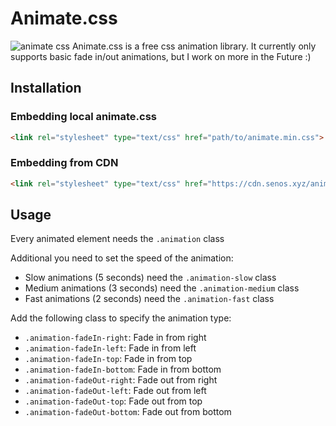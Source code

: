 # Animate.css
![animate css](https://user-images.githubusercontent.com/53553315/116579197-71484800-a912-11eb-8d6e-17cc50d8027d.png)
Animate.css is a free css animation library.
It currently only supports basic fade in/out animations, but I work on more in the Future :)

## Installation

### Embedding local animate.css
```html
<link rel="stylesheet" type="text/css" href="path/to/animate.min.css">
```

### Embedding from CDN
```html
<link rel="stylesheet" type="text/css" href="https://cdn.senos.xyz/animate.css/dist/animate.min.css">
```

## Usage
Every animated element needs the <code>.animation</code> class

Additional you need to set the speed of the animation:
- Slow animations (5 seconds) need the <code>.animation-slow</code> class
- Medium animations (3 seconds) need the <code>.animation-medium</code> class
- Fast animations (2 seconds) need the <code>.animation-fast</code> class

Add the following class to specify the animation type:
- <code>.animation-fadeIn-right</code>: Fade in from right
- <code>.animation-fadeIn-left</code>: Fade in from left
- <code>.animation-fadeIn-top</code>: Fade in from top
- <code>.animation-fadeIn-bottom</code>: Fade in from bottom
- <code>.animation-fadeOut-right</code>: Fade out from right
- <code>.animation-fadeOut-left</code>: Fade out from left
- <code>.animation-fadeOut-top</code>: Fade out from top
- <code>.animation-fadeOut-bottom</code>: Fade out from bottom

